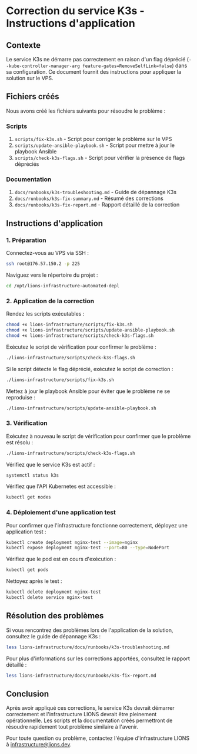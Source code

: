 # Correction du service K3s - Instructions d'application

## Contexte

Le service K3s ne démarre pas correctement en raison d'un flag déprécié (`--kube-controller-manager-arg feature-gates=RemoveSelfLink=false`) dans sa configuration. Ce document fournit des instructions pour appliquer la solution sur le VPS.

## Fichiers créés

Nous avons créé les fichiers suivants pour résoudre le problème :

### Scripts

1. `scripts/fix-k3s.sh` - Script pour corriger le problème sur le VPS
2. `scripts/update-ansible-playbook.sh` - Script pour mettre à jour le playbook Ansible
3. `scripts/check-k3s-flags.sh` - Script pour vérifier la présence de flags dépréciés

### Documentation

1. `docs/runbooks/k3s-troubleshooting.md` - Guide de dépannage K3s
2. `docs/runbooks/k3s-fix-summary.md` - Résumé des corrections
3. `docs/runbooks/k3s-fix-report.md` - Rapport détaillé de la correction

## Instructions d'application

### 1. Préparation

Connectez-vous au VPS via SSH :

```bash
ssh root@176.57.150.2 -p 225
```

Naviguez vers le répertoire du projet :

```bash
cd /opt/lions-infrastructure-automated-depl
```

### 2. Application de la correction

Rendez les scripts exécutables :

```bash
chmod +x lions-infrastructure/scripts/fix-k3s.sh
chmod +x lions-infrastructure/scripts/update-ansible-playbook.sh
chmod +x lions-infrastructure/scripts/check-k3s-flags.sh
```

Exécutez le script de vérification pour confirmer le problème :

```bash
./lions-infrastructure/scripts/check-k3s-flags.sh
```

Si le script détecte le flag déprécié, exécutez le script de correction :

```bash
./lions-infrastructure/scripts/fix-k3s.sh
```

Mettez à jour le playbook Ansible pour éviter que le problème ne se reproduise :

```bash
./lions-infrastructure/scripts/update-ansible-playbook.sh
```

### 3. Vérification

Exécutez à nouveau le script de vérification pour confirmer que le problème est résolu :

```bash
./lions-infrastructure/scripts/check-k3s-flags.sh
```

Vérifiez que le service K3s est actif :

```bash
systemctl status k3s
```

Vérifiez que l'API Kubernetes est accessible :

```bash
kubectl get nodes
```

### 4. Déploiement d'une application test

Pour confirmer que l'infrastructure fonctionne correctement, déployez une application test :

```bash
kubectl create deployment nginx-test --image=nginx
kubectl expose deployment nginx-test --port=80 --type=NodePort
```

Vérifiez que le pod est en cours d'exécution :

```bash
kubectl get pods
```

Nettoyez après le test :

```bash
kubectl delete deployment nginx-test
kubectl delete service nginx-test
```

## Résolution des problèmes

Si vous rencontrez des problèmes lors de l'application de la solution, consultez le guide de dépannage K3s :

```bash
less lions-infrastructure/docs/runbooks/k3s-troubleshooting.md
```

Pour plus d'informations sur les corrections apportées, consultez le rapport détaillé :

```bash
less lions-infrastructure/docs/runbooks/k3s-fix-report.md
```

## Conclusion

Après avoir appliqué ces corrections, le service K3s devrait démarrer correctement et l'infrastructure LIONS devrait être pleinement opérationnelle. Les scripts et la documentation créés permettront de résoudre rapidement tout problème similaire à l'avenir.

Pour toute question ou problème, contactez l'équipe d'infrastructure LIONS à infrastructure@lions.dev.